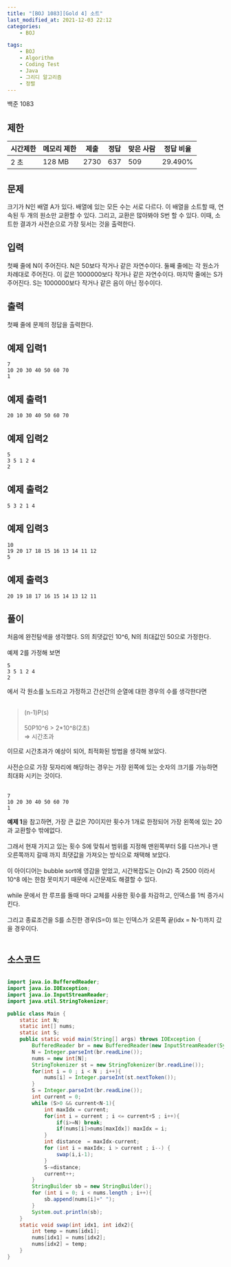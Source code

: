 ```yaml
---
title: "[BOJ 1083][Gold 4] 소트"
last_modified_at: 2021-12-03 22:12
categories:
    - BOJ

tags:
    - BOJ
    - Algorithm
    - Coding Test
    - Java
    - 그리디 알고리즘
    - 정렬
---
```


백준 1083

## 제한

|시간제한|메모리 제한|제출|정답|맞은 사람|정답 비율
|---|---|---|---|---|---
|2 초|128 MB|2730|637|509|29.490%|


## 문제

크기가 N인 배열 A가 있다. 배열에 있는 모든 수는 서로 다르다. 이 배열을 소트할 때, 연속된 두 개의 원소만 교환할 수 있다. 그리고, 교환은 많아봐야 S번 할 수 있다. 이때, 소트한 결과가 사전순으로 가장 뒷서는 것을 출력한다.

## 입력

첫째 줄에 N이 주어진다. N은 50보다 작거나 같은 자연수이다. 둘째 줄에는 각 원소가 차례대로 주어진다. 이 값은 1000000보다 작거나 같은 자연수이다. 마지막 줄에는 S가 주어진다. S는 1000000보다 작거나 같은 음이 아닌 정수이다.

## 출력

첫째 줄에 문제의 정답을 출력한다.

## 예제 입력1

```text
7
10 20 30 40 50 60 70
1
```

## 예제 출력1

```text
20 10 30 40 50 60 70
```

## 예제 입력2

```text
5
3 5 1 2 4
2
```

## 예제 출력2

```text
5 3 2 1 4
```

## 예제 입력3

```text
10
19 20 17 18 15 16 13 14 11 12
5
```

## 예제 출력3

```text
20 19 18 17 16 15 14 13 12 11
```

## 풀이
처음에 완전탐색을 생각했다. S의 최댓값인 10^6, N의 최대값인 50으로 가정한다.
<br><br>
예제 2를 가정해 보면

```text
5
3 5 1 2 4
2
```
에서 각 원소를 노드라고 가정하고 간선간의 순열에 대한 경우의 수를 생각한다면
<br><br>

> (n-1)P(s)<br><br>
> 50P10^6 > 2*10^8(2초)<br> => 시간초과

이므로 시간초과가 예상이 되어, 최적화된 방법을 생각해 보았다. 
<br><br>
사전순으로 가장 뒷자리에 해당하는 경우는 가장 왼쪽에 있는 숫자의 크기를 가능하면 최대화 시키는 것이다. <br><br>

```text
7
10 20 30 40 50 60 70
1
```

<strong>예제 1</strong>을 참고하면, 가장 큰 값은 70이지만 횟수가 1개로 한정되어 가장 왼쪽에 있는 20과 교환할수 밖에없다. 
<br><br>
그래서 현재 가지고 있는 횟수 S에 맞춰서 범위를 지정해 맨왼쪽부터 S를 다쓰거나 맨 오른쪽까지 갈때 까지 최댓값을 가져오는 방식으로 채택해 보았다.
<br><br>
이 아이디어는 bubble sort에 영감을 얻었고, 시간복잡도는 O(n2) 즉 2500 이라서 10^8 에는 한참 못미치기 때문에 시간문제도 해결할 수 있다. 
<br><br>
while 문에서 한 루프를 돌때 마다 교체를 사용한 횟수를 차감하고, 인덱스를 1씩 증가시킨다.
<br><br>
그리고 종료조건을 S를 소진한 경우(S=0) 또는 인덱스가 오른쪽 끝(idx = N-1)까지 갔을 경우이다.
<br><br>
## 소스코드

```java

import java.io.BufferedReader;
import java.io.IOException;
import java.io.InputStreamReader;
import java.util.StringTokenizer;

public class Main {
    static int N;
    static int[] nums;
    static int S;
    public static void main(String[] args) throws IOException {
        BufferedReader br = new BufferedReader(new InputStreamReader(System.in));
        N = Integer.parseInt(br.readLine());
        nums = new int[N];
        StringTokenizer st = new StringTokenizer(br.readLine());
        for(int i = 0 ; i < N ; i++){
            nums[i] = Integer.parseInt(st.nextToken());
        }
        S = Integer.parseInt(br.readLine());
        int current = 0;
        while (S>0 && current<N-1){
            int maxIdx = current;
            for(int i = current ; i <= current+S ; i++){
                if(i>=N) break;
                if(nums[i]>nums[maxIdx]) maxIdx = i;
            }
            int distance  = maxIdx-current;
            for (int i = maxIdx; i > current ; i--) {
                swap(i,i-1);
            }
            S-=distance;
            current++;
        }
        StringBuilder sb = new StringBuilder();
        for (int i = 0; i < nums.length ; i++){
            sb.append(nums[i]+" ");
        }
        System.out.println(sb);
    }
    static void swap(int idx1, int idx2){
        int temp = nums[idx1];
        nums[idx1] = nums[idx2];
        nums[idx2] = temp;
    }
}

```